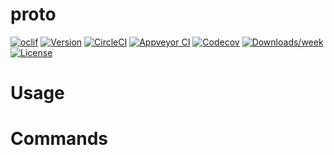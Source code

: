 proto
=====



[![oclif](https://img.shields.io/badge/cli-oclif-brightgreen.svg)](https://oclif.io)
[![Version](https://img.shields.io/npm/v/proto.svg)](https://npmjs.org/package/proto)
[![CircleCI](https://circleci.com/gh/organic-scholar/proto/tree/master.svg?style=shield)](https://circleci.com/gh/organic-scholar/proto/tree/master)
[![Appveyor CI](https://ci.appveyor.com/api/projects/status/github/organic-scholar/proto?branch=master&svg=true)](https://ci.appveyor.com/project/organic-scholar/proto/branch/master)
[![Codecov](https://codecov.io/gh/organic-scholar/proto/branch/master/graph/badge.svg)](https://codecov.io/gh/organic-scholar/proto)
[![Downloads/week](https://img.shields.io/npm/dw/proto.svg)](https://npmjs.org/package/proto)
[![License](https://img.shields.io/npm/l/proto.svg)](https://github.com/organic-scholar/proto/blob/master/package.json)

<!-- toc -->
# Usage
<!-- usage -->
# Commands
<!-- commands -->
